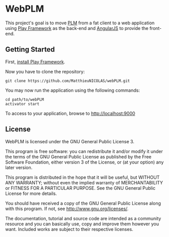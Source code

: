 WebPLM
==============

This project's goal is to move [PLM](https://github.com/oster/PLM) from a fat client to a web application using [Play Framework](https://www.playframework.com/) as the back-end and [AngularJS](https://angularjs.org/) to provide the front-end.

Getting Started
---------------

First, [install Play Framework](https://www.playframework.com/documentation/2.3.x/Installing).

Now you have to clone the repository:
```
git clone https://github.com/MatthieuNICOLAS/webPLM.git
```

You may now run the application using the following commands:
```
cd path/to/webPLM
activator start
```

To access to your application, browse to <http://localhost:9000>


License
-------

WebPLM is licensed under the GNU General Public License 3.

This program is free software: you can redistribute it and/or modify it under
the terms of the GNU General Public License as published by the Free Software
Foundation, either version 3 of the License, or (at your option) any later
version.

This program is distributed in the hope that it will be useful, but WITHOUT
ANY WARRANTY; without even the implied warranty of MERCHANTABILITY or FITNESS
FOR A PARTICULAR PURPOSE. See the GNU General Public License for more details.

You should have received a copy of the GNU General Public License along with
this program. If not, see <http://www.gnu.org/licenses/>.

The documentation, tutorial and source code are intended as a community
resource and you can basically use, copy and improve them however you want.
Included works are subject to their respective licenses.